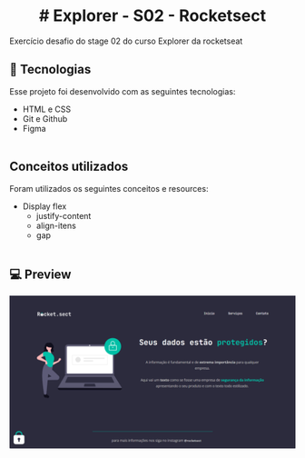<h1 align="center"> # Explorer - S02 - Rocketsect </h1>
<p>Exercício desafio do stage 02 do curso Explorer da rocketseat</p>

## 🚀 Tecnologias

Esse projeto foi desenvolvido com as seguintes tecnologias:

- HTML e CSS
- Git e Github
- Figma
<br><br>

## Conceitos utilizados

Foram utilizados os seguintes conceitos e resources:

- Display flex
    - justify-content
    - align-itens
    - gap
<br><br>


## 💻 Preview

<p align="center">
  <img alt="Preview do resultado do exercício do curso Explorer da Rocketseat" src=".github/img.png">
</p>
